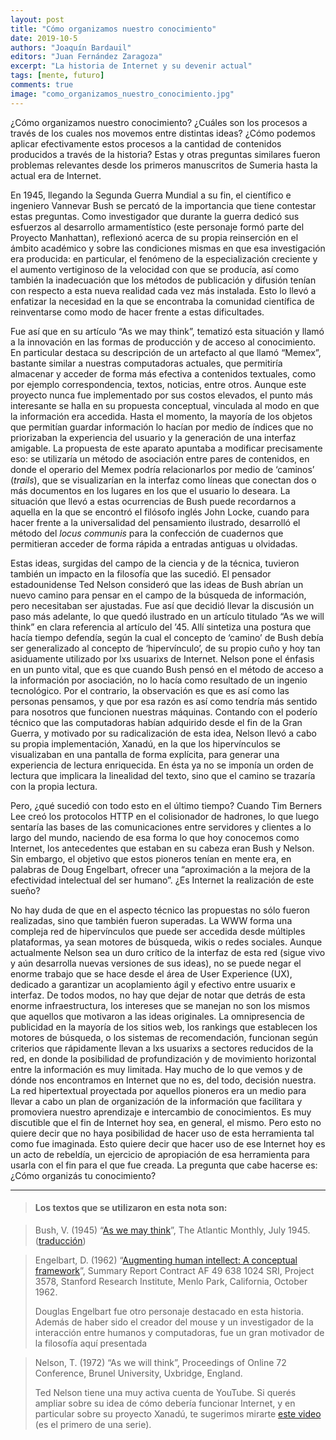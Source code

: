 ```yaml
---
layout: post
title: "Cómo organizamos nuestro conocimiento"
date: 2019-10-5
authors: "Joaquín Bardauil"
editors: "Juan Fernández Zaragoza"
excerpt: "La historia de Internet y su devenir actual"
tags: [mente, futuro]
comments: true
image: "como_organizamos_nuestro_conocimiento.jpg"
---
```

¿Cómo organizamos nuestro conocimiento? ¿Cuáles son los procesos a través de los cuales nos movemos entre distintas ideas? ¿Cómo podemos aplicar efectivamente estos procesos a la cantidad de contenidos producidos a través de la historia? Estas y otras preguntas similares fueron problemas relevantes desde los primeros manuscritos de Sumeria hasta la actual era de Internet.

En 1945, llegando la Segunda Guerra Mundial a su fin, el científico e ingeniero Vannevar Bush se percató de la importancia que tiene contestar estas preguntas. Como investigador que durante la guerra dedicó sus esfuerzos al desarrollo armamentístico (este personaje formó parte del Proyecto Manhattan), reflexionó acerca de su propia reinserción en el ámbito académico y sobre las condiciones mismas en que esa investigación era producida: en particular, el fenómeno de la especialización creciente y el aumento vertiginoso de la velocidad con que se producía, así como también la inadecuación que los métodos de publicación y difusión tenían con respecto a esta nueva realidad cada vez más instalada. Esto lo llevó a enfatizar la necesidad en la que se encontraba la comunidad científica de reinventarse como modo de hacer frente a estas dificultades.

Fue así que en su artículo “As we may think”, tematizó esta situación y llamó a la innovación en las formas de producción y de acceso al conocimiento. En particular destaca su descripción de un artefacto al que llamó “Memex”, bastante similar a nuestras computadoras actuales, que permitiría almacenar y acceder de forma más efectiva a contenidos textuales, como por ejemplo correspondencia, textos, noticias, entre otros. Aunque este proyecto nunca fue implementado por sus costos elevados, el punto más interesante se halla en su propuesta conceptual, vinculada al modo en que la información era accedida. Hasta el momento, la mayoría de los objetos que permitían guardar información lo hacían por medio de índices que no priorizaban la experiencia del usuario y la generación de una interfaz amigable. La propuesta de este aparato apuntaba a modificar precisamente eso: se utilizaría un método de asociación entre pares de contenidos, en donde el operario del Memex podría relacionarlos por medio de ‘caminos’ (*trails*), que se visualizarían en la interfaz como líneas que conectan dos o más documentos en los lugares en los que el usuario lo deseara. La situación que llevó a estas ocurrencias de Bush puede recordarnos a aquella en la que se encontró el filósofo inglés John Locke, cuando para hacer frente a la universalidad del pensamiento ilustrado, desarrolló el método del *locus communis* para la confección de cuadernos que permitieran acceder de forma rápida a entradas antiguas u olvidadas.

Estas ideas, surgidas del campo de la ciencia y de la técnica, tuvieron también un impacto en la filosofía que las sucedió. El pensador estadounidense Ted Nelson consideró que las ideas de Bush abrían un nuevo camino para pensar en el campo de la búsqueda de información, pero necesitaban ser ajustadas. Fue así que decidió llevar la discusión un paso más adelante, lo que quedó ilustrado en un artículo titulado “As we will think” en clara referencia al artículo del ’45. Allí sintetiza una postura que hacía tiempo defendía, según la cual el concepto de ‘camino’ de Bush debía ser generalizado al concepto de ‘hipervínculo’, de su propio cuño y hoy tan asiduamente utilizado por lxs usuarixs de Internet. Nelson pone el énfasis en un punto vital, que es que cuando Bush pensó en el método de acceso a la información por asociación, no lo hacía como resultado de un ingenio tecnológico. Por el contrario, la observación es que es así como las personas pensamos, y que por esa razón es así como tendría más sentido para nosotros que funcionen nuestras máquinas. Contando con el poderío técnico que las computadoras habían adquirido desde el fin de la Gran Guerra, y motivado por su radicalización de esta idea, Nelson llevó a cabo su propia implementación, Xanadú, en la que los hipervínculos se visualizaban en una pantalla de forma explícita, para generar una experiencia de lectura enriquecida. En ésta ya no se imponía un orden de lectura que implicara la linealidad del texto, sino que el camino se trazaría con la propia lectura.

Pero, ¿qué sucedió con todo esto en el último tiempo? Cuando Tim Berners Lee creó los protocolos HTTP en el colisionador de hadrones, lo que luego sentaría las bases de las comunicaciones entre servidores y clientes a lo largo del mundo, naciendo de esa forma lo que hoy conocemos como Internet, los antecedentes que estaban en su cabeza eran Bush y Nelson. Sin embargo, el objetivo que estos pioneros tenían en mente era, en palabras de Doug Engelbart, ofrecer una “aproximación a la mejora de la efectividad intelectual del ser humano”. ¿Es Internet la realización de este sueño?

No hay duda de que en el aspecto técnico las propuestas no sólo fueron realizadas, sino que también fueron superadas. La WWW forma una compleja red de hipervínculos que puede ser accedida desde múltiples plataformas, ya sean motores de búsqueda, wikis o redes sociales. Aunque actualmente Nelson sea un duro crítico de la interfaz de esta red (sigue vivo y aún desarrolla nuevas versiones de sus ideas), no se puede negar el enorme trabajo que se hace desde el área de User Experience (UX), dedicado a garantizar un acoplamiento ágil y efectivo entre usuarix e interfaz. De todos modos, no hay que dejar de notar que detrás de esta enorme infraestructura, los intereses que se manejan no son los mismos que aquellos que motivaron a las ideas originales. La omnipresencia de publicidad en la mayoría de los sitios web, los rankings que establecen los motores de búsqueda, o los sistemas de recomendación, funcionan según criterios que rápidamente llevan a lxs usuarixs a sectores reducidos de la red, en donde la posibilidad de profundización y de movimiento horizontal entre la información es muy limitada. Hay mucho de lo que vemos y de dónde nos encontramos en Internet que no es, del todo, decisión nuestra. La red hipertextual proyectada por aquellos pioneros era un medio para llevar a cabo un plan de organización de la información que facilitara y promoviera nuestro aprendizaje e intercambio de conocimientos. Es muy discutible que el fin de Internet hoy sea, en general, el mismo. Pero esto no quiere decir que no haya posibilidad de hacer uso de esta herramienta tal como fue imaginada. Esto quiere decir que hacer uso de ese Internet hoy es un acto de rebeldía, un ejercicio de apropiación de esa herramienta para usarla con el fin para el que fue creada. La pregunta que cabe hacerse es: ¿Cómo organizás tu conocimiento?

---
> #### Los textos que se utilizaron en esta nota son:

> Bush, V. (1945) “[As we may think](http://web.mit.edu/STS.035/www/PDFs/think.pdf)”,  The Atlantic Monthly, July 1945. ([traducción](http://iibi.unam.mx/voutssasmt/documentos/Vannevar_Bush_Como%20podriamos%20_Pensar_JV.pdf))

> Engelbart, D. (1962) “[Augmenting human intellect: A conceptual framework](http://dougengelbart.org/content/view/138)”, Summary Report Contract AF 49 638 1024 SRI, Project 3578, Stanford Research Institute, Menlo Park, California, October 1962.
>
> Douglas Engelbart fue otro personaje destacado en esta historia. Además de haber sido el creador del mouse y un investigador de la interacción entre humanos y computadoras, fue un gran motivador de la filosofía aquí presentada

> Nelson, T. (1972) “As we will think”, Proceedings of Online 72 Conference, Brunel University, Uxbridge, England.
>
> Ted Nelson tiene una muy activa cuenta de YouTube. Si querés ampliar sobre su idea de cómo debería funcionar Internet, y en particular sobre su proyecto Xanadú, te sugerimos mirarte [este video](https://www.youtube.com/watch?v=hMKy52Intac)  (es el primero de una serie).
